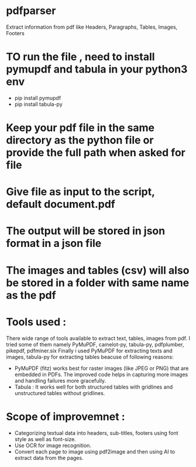 # pdfparser
Extract information from pdf like Headers, Paragraphs, Tables, Images, Footers

# TO run the file , need to install pymupdf and tabula in your python3 env
- pip install pymupdf
- pip install tabula-py

# Keep your pdf file in the same directory as the python file or provide the full path when asked for file
# Give file as input to the script, default document.pdf
# The output will be stored in json format in a json file
# The images and tables (csv) will also be stored in a folder with same name as the pdf

# Tools used :
There wide range of tools available to extract text, tables, images from pdf.
I tried some of them namely PyMuPDF, camelot-py, tabula-py, pdfplumber, pikepdf, pdfminer.six
Finally i used PyMuPDF for extracting texts and images, tabula-py for extracting tables beacuse of following reasons:
  - PyMuPDF (fitz) works best for raster images (like JPEG or PNG) that are embedded in PDFs. The improved code helps in capturing more images and handling failures more gracefully.
  - Tabula : It works well for both structured tables with gridlines and unstructured tables without gridlines.

# Scope of improvemnet :
- Categorizing textual data into headers, sub-titles, footers using font style as well as font-size.
- Use OCR for image recognition.
- Convert each page to image using pdf2image and then using AI to extract data from the pages. 
